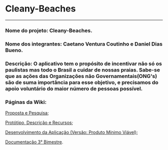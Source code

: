 # Cleany-Beaches
<html lang: pt-br>
<hr>
<h3>Nome do projeto: Cleany-Beaches.</h3>

<h3>Nome dos integrantes: Caetano Ventura Coutinho e Daniel Dias Bueno.</h3>

<h3>Descrição: O aplicativo tem o propósito de incentivar não só os paulistas mas todo o Brasil a cuidar de nossas praias. Sabe-se que as ações das Organizações não Governamentais(ONG's) são de suma importância para esse objetivo, e precisamos do apoio voluntário do maior número de pessoas possível. 

<h3>Páginas da Wiki:</h3>


[Proposta e Pesquisa](https://github.com/Caetano-Ventura-Coutinho/Cleany-Beaches/wiki/Proposta-e-Pesquisa#nossa-proposta);

[Protótipo, Descrição e Recursos](https://github.com/Caetano-Ventura-Coutinho/Cleany-Beaches/wiki/Prot%C3%B3tipo,-Descri%C3%A7%C3%A3o-e-Recursos);

[Desenvolvimento da Aplicação (Versão: Produto Mínimo Viável)](https://github.com/Caetano-Ventura-Coutinho/Cleany-Beaches/wiki/Desenvolvimento-da-Aplica%C3%A7%C3%A3o-(Vers%C3%A3o:-Produto-M%C3%ADnimo-Vi%C3%A1ve));

[Documentação 3° Bimestre](https://github.com/Caetano-Ventura-Coutinho/Cleany-Beaches/wiki/Documentação-3º-Bimestre).

